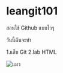 # leangit101
สอนใช้ Github แบบไวๆ

วันนี้ฉันจะทำ

1.แล็บ Git
2.lab HTML

![แมว]([https://humancatsworld.files.wordpress.com/2019/03/cats.jpg?w=825](https://cdn.onemars.net/sites/sheba_th_r81SA_pZtz/images/addons/sheba-ar-sounds-large-screen_1670509399222.png)https://cdn.onemars.net/sites/sheba_th_r81SA_pZtz/images/addons/sheba-ar-sounds-large-screen_1670509399222.png)
